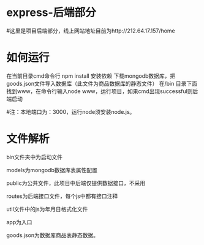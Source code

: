 # express-后端部分
#这里是项目后端部分，线上网站地址目前为http://212.64.17.157/home

# 如何运行

在当前目录cmd命令行 npm install 安装依赖
下载mongodb数据库，把goods.json文件导入数据库（此文件为商品数据库的静态文件）
在/bin 目录下面找到www，在命令行输入node www，运行项目，如果cmd出现successful则后端启动

#注：本地端口为：3000，运行node须安装node.js。

# 文件解析
bin文件夹中为启动文件

models为mongodb数据库表属性配置

public为公共文件，此项目中后端仅提供数据接口，不采用

routes为后端接口文件，每个js中都有接口注释

util文件中的js为年月日格式化文件

app为入口

goods.json为数据库商品表静态数据。
